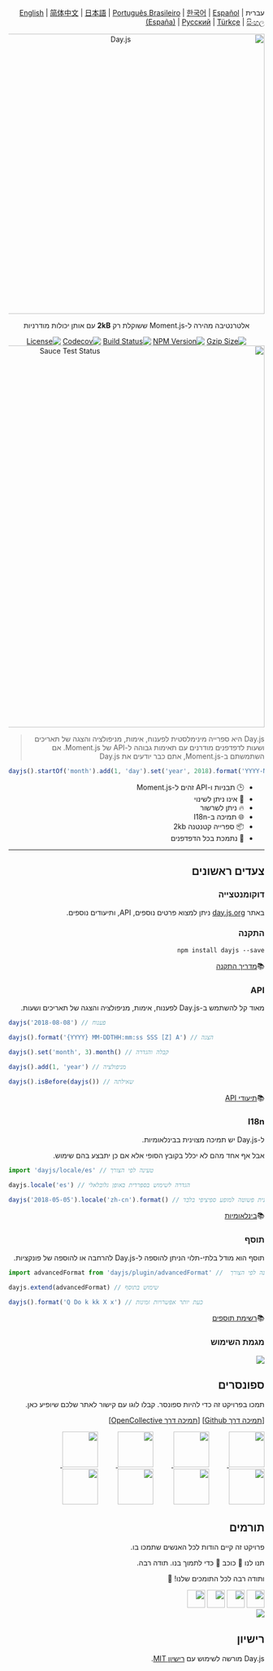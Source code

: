 <div dir="rtl">

עברית | [English](../../README.md)  | [简体中文](./docs/zh-cn/README.zh-CN.md) | [日本語](./docs/ja/README-ja.md) | [Português Brasileiro](./docs/pt-br/README-pt-br.md) | [한국어](./docs/ko/README-ko.md) | [Español (España)](./docs/es-es/README-es-es.md) | [Русский](./docs/ru/README-ru.md) | [Türkçe](./docs/tr/README-tr.md) | [සිංහල](./docs/si/README-si.md)

<p align="center"><a href="https://day.js.org/" target="_blank" rel="noopener noreferrer"><img width="550"
                                                                             src="https://user-images.githubusercontent.com/17680888/39081119-3057bbe2-456e-11e8-862c-646133ad4b43.png"
                                                                             alt="Day.js"></a></p>
<p align="center">אלטרנטיבה מהירה ל-Moment.js ששוקלת רק <b>2kB</b> עם אותן יכולות מודרניות</p>
<p align="center">
    <a href="https://unpkg.com/dayjs/dayjs.min.js"><img
            src="https://img.badgesize.io/https://unpkg.com/dayjs/dayjs.min.js?compression=gzip&style=flat-square"
            alt="Gzip Size"></a>
    <a href="https://www.npmjs.com/package/dayjs"><img src="https://img.shields.io/npm/v/dayjs.svg?style=flat-square&colorB=51C838"
                                                       alt="NPM Version"></a>
    <a href="https://travis-ci.com/iamkun/dayjs"><img
            src="https://img.shields.io/travis/iamkun/dayjs/master.svg?style=flat-square" alt="Build Status"></a>
    <a href="https://codecov.io/gh/iamkun/dayjs"><img
            src="https://img.shields.io/codecov/c/github/iamkun/dayjs/master.svg?style=flat-square" alt="Codecov"></a>
    <a href="https://github.com/iamkun/dayjs/blob/master/LICENSE"><img
            src="https://img.shields.io/badge/license-MIT-brightgreen.svg?style=flat-square" alt="License"></a>
    <br>
    <a href="https://saucelabs.com/u/dayjs">
        <img width="750" src="https://user-images.githubusercontent.com/17680888/40040137-8e3323a6-584b-11e8-9dba-bbe577ee8a7b.png" alt="Sauce Test Status">
    </a>
</p>

> Day.js היא ספרייה מינימלסטית לפענוח, אימות, מניפולציה והצגה של תאריכים ושעות לדפדפנים מודרנים עם תאימות גבוהה ל-API של Moment.js. אם השתמשתם ב-Moment.js, אתם כבר יודעים את Day.js 

<div dir="ltr">

```js
dayjs().startOf('month').add(1, 'day').set('year', 2018).format('YYYY-MM-DD HH:mm:ss');
```

</div>

* 🕒 תבניות ו-API זהים ל-Moment.js
* 💪 אינו ניתן לשינוי
* 🔥 ניתן לשרשור
* 🌐 תמיכה ב-I18n
* 📦 ספרייה קטנטנה 2kb
* 👫 נתמכת בכל הדפדפנים

---

## צעדים ראשונים 

### דוקומנטצייה 
באתר [day.js.org](https://day.js.org/) ניתן למצוא פרטים נוספים, API, ותיעודים נוספים.


### התקנה 

```console
npm install dayjs --save
```

📚[מדריך התקנה](https://day.js.org/docs/en/installation/installation)

### API
מאוד קל להשתמש ב-Day.js לפענוח, אימות, מניפולציה והצגה של תאריכים ושעות. 

<div dir="ltr">


```javascript
dayjs('2018-08-08') // פענוח

dayjs().format('{YYYY} MM-DDTHH:mm:ss SSS [Z] A') // הצגה

dayjs().set('month', 3).month() // קבלה והגדרה

dayjs().add(1, 'year') // מניפולציה

dayjs().isBefore(dayjs()) // שאילתה
```

</div>

📚[תיעודי API](https://day.js.org/docs/en/parse/parse)

### I18n
ל-Day.js יש תמיכה מצוינית בבינלאומיות.

אבל אף אחד מהם לא יכלל בקובץ הסופי אלא אם כן יתבצע בהם שימוש.

<div dir="ltr">


```javascript
import 'dayjs/locale/es' // טעינה לפי הצורך

dayjs.locale('es') // הגדרה לשימוש בספרדית באופן גלובלאלי

dayjs('2018-05-05').locale('zh-cn').format() // הגדרה לשימוש בסינית פשוטה למופע ספיציפי בלבד
```

</div>


📚[בינלאומיות](https://day.js.org/docs/en/i18n/i18n)

### תוסף

תוסף הוא מודל בלתי-תלוי הניתן להוספה ל-Day.js להרחבה או להוספה של פונקציות.


<div dir="ltr">


```javascript
import advancedFormat from 'dayjs/plugin/advancedFormat' //  טעינה לפי הצורך

dayjs.extend(advancedFormat) // שימוש בתוסף

dayjs().format('Q Do k kk X x') // כעת יותר אפשרויות זמינות
```

</div>

📚[רשימת תוספים](https://day.js.org/docs/en/plugin/plugin)

### מגמת השימוש

<a href="https://npm-compare.com/moment,dayjs/#timeRange=THREE_YEARS" target="_blank">
  <img src="https://github.com/iamkun/dayjs/assets/3455798/c7bd2ebe-675e-45c6-a2c9-dc67f3b65d6e">
</a>

## ספונסרים 
תמכו בפרויקט זה כדי להיות ספונסר. קבלו לוגו עם קישור לאתר שלכם שיופיע כאן. 


[[תמיכה דרך Github](https://github.com/sponsors/iamkun/)] [[תמיכה דרך OpenCollective](https://opencollective.com/dayjs#sponsor)]

<a href="https://toyokumo.co.jp" target="_blank">
  <img width="70" src="https://user-images.githubusercontent.com/17680888/197092231-2367b5eb-1e43-467e-a311-23f7cd97b086.png">
</a>
&nbsp;&nbsp;&nbsp;&nbsp;&nbsp;&nbsp;&nbsp;&nbsp;
<a href="https://github.com/alan-eu" target="_blank">
  <img width="70" src="https://avatars.githubusercontent.com/u/18175329?s=52&v=4">
</a>
&nbsp;&nbsp;&nbsp;&nbsp;&nbsp;&nbsp;&nbsp;&nbsp;
<a href="https://opencollective.com/sight-and-sound-ministries" target="_blank">
  <img width="70" src="https://user-images.githubusercontent.com/17680888/232316426-cb99b4cf-0ccb-4e73-a6ce-e16dba6aadf4.png">
</a>
&nbsp;&nbsp;&nbsp;&nbsp;&nbsp;&nbsp;&nbsp;&nbsp;
<a href="https://www.exoflare.com/open-source/?utm_source=dayjs&utm_campaign=open_source" target="_blank">
  <img width="70" src="https://user-images.githubusercontent.com/17680888/162761622-1407a849-0c41-4591-8aa9-f98114ec2092.png">
</a>
&nbsp;&nbsp;&nbsp;&nbsp;&nbsp;&nbsp;&nbsp;&nbsp;
<a href="https://rxdb.info/?utm_source=day.js.org&utm_medium=banner&utm_campaign=day.js.org-sponsored" target="_blank"><img width="70" src="https://user-images.githubusercontent.com/17680888/200301812-9c9bd523-5dc4-4cab-b380-543fbcd3802c.svg"></a>
&nbsp;&nbsp;&nbsp;&nbsp;&nbsp;&nbsp;&nbsp;&nbsp;
<a href="https://github.com/vendure-ecommerce" target="_blank"><img width="70" src="https://avatars.githubusercontent.com/u/39629390?s=52&v=4"></a>
&nbsp;&nbsp;&nbsp;&nbsp;&nbsp;&nbsp;&nbsp;&nbsp;
<a href="https://opencollective.com/docbot" target="_blank"><img width="70" src="https://images.opencollective.com/docbot/457761e/logo.png"></a>
&nbsp;&nbsp;&nbsp;&nbsp;&nbsp;&nbsp;&nbsp;&nbsp;
<a href="https://opencollective.com/datawrapper" target="_blank"><img width="70" src="https://images.opencollective.com/datawrapper/c13e229/logo.png"></a>

## תורמים 

פרויקט זה קיים הודות לכל האנשים שתמכו בו.

תנו לנו 💖 כוכב 💖 כדי לתמוך בנו. תודה רבה.

ותודה רבה לכל התומכים שלנו! 🙏

<a href="https://opencollective.com/dayjs/backer/0/website?requireActive=false" target="_blank"><img width="35" src="https://opencollective.com/dayjs/backer/0/avatar.svg?requireActive=false"></a>
<a href="https://opencollective.com/dayjs/backer/1/website?requireActive=false" target="_blank"><img width="35" src="https://opencollective.com/dayjs/backer/1/avatar.svg?requireActive=false"></a>
<a href="https://opencollective.com/dayjs/backer/2/website?requireActive=false" target="_blank"><img width="35" src="https://opencollective.com/dayjs/backer/2/avatar.svg?requireActive=false"></a>
<a href="https://opencollective.com/dayjs/backer/3/website?requireActive=false" target="_blank"><img width="35" src="https://opencollective.com/dayjs/backer/3/avatar.svg?requireActive=false"></a>
<br />
<a href="https://opencollective.com/dayjs#backers" target="_blank"><img src="https://opencollective.com/dayjs/contributors.svg?width=890" /></a>

## רישיון 

Day.js מורשה לשימוש עם [רישיון MIT](./LICENSE).
</div>
